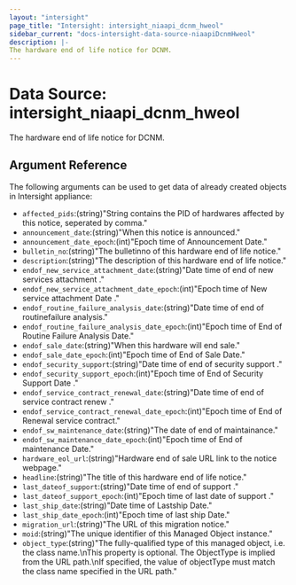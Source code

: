 ```yaml
---
layout: "intersight"
page_title: "Intersight: intersight_niaapi_dcnm_hweol"
sidebar_current: "docs-intersight-data-source-niaapiDcnmHweol"
description: |-
The hardware end of life notice for DCNM.
---
```


# Data Source: intersight_niaapi_dcnm_hweol
The hardware end of life notice for DCNM.
## Argument Reference
The following arguments can be used to get data of already created objects in Intersight appliance:
* `affected_pids`:(string)"String contains the PID of hardwares affected by this notice, seperated by comma."
* `announcement_date`:(string)"When this notice is announced."
* `announcement_date_epoch`:(int)"Epoch time of Announcement Date."
* `bulletin_no`:(string)"The bulletinno of this hardware end of life notice."
* `description`:(string)"The description of this hardware end of life notice."
* `endof_new_service_attachment_date`:(string)"Date time of end of new services attachment  ."
* `endof_new_service_attachment_date_epoch`:(int)"Epoch time of New service attachment Date ."
* `endof_routine_failure_analysis_date`:(string)"Date time of end of routinefailure analysis."
* `endof_routine_failure_analysis_date_epoch`:(int)"Epoch time of End of Routine Failure Analysis Date."
* `endof_sale_date`:(string)"When this hardware will end sale."
* `endof_sale_date_epoch`:(int)"Epoch time of End of Sale Date."
* `endof_security_support`:(string)"Date time of end of security support ."
* `endof_security_support_epoch`:(int)"Epoch time of End of Security Support Date ."
* `endof_service_contract_renewal_date`:(string)"Date time of end of service contract renew ."
* `endof_service_contract_renewal_date_epoch`:(int)"Epoch time of End of Renewal service contract."
* `endof_sw_maintenance_date`:(string)"The date of end of maintainance."
* `endof_sw_maintenance_date_epoch`:(int)"Epoch time of End of maintenance Date."
* `hardware_eol_url`:(string)"Hardware end of sale URL link to the notice webpage."
* `headline`:(string)"The title of this hardware end of life notice."
* `last_dateof_support`:(string)"Date time of end of support ."
* `last_dateof_support_epoch`:(int)"Epoch time of last date of support ."
* `last_ship_date`:(string)"Date time of Lastship Date."
* `last_ship_date_epoch`:(int)"Epoch time of last ship Date."
* `migration_url`:(string)"The URL of this migration notice."
* `moid`:(string)"The unique identifier of this Managed Object instance."
* `object_type`:(string)"The fully-qualified type of this managed object, i.e. the class name.\nThis property is optional. The ObjectType is implied from the URL path.\nIf specified, the value of objectType must match the class name specified in the URL path."
